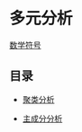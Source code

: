 # 多元分析

[数学符号](<https://www.cnblogs.com/hovny/p/10424333.html>)

## 目录

- [聚类分析](<聚类分析.md>)

- [主成分分析](<主成分分析.md>)
